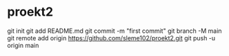 # proekt2
git init
git add README.md
git commit -m "first commit"
git branch -M main
git remote add origin https://github.com/sleme102/proekt2.git
git push -u origin main
